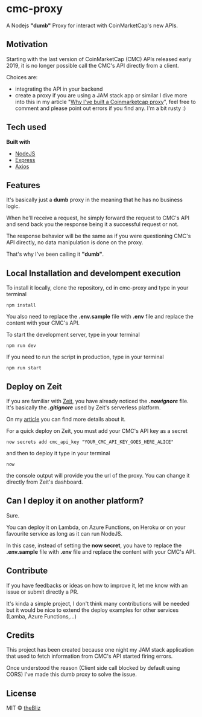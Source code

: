 # cmc-proxy
A Nodejs **"dumb"** Proxy for interact with CoinMarketCap's new APIs.

## Motivation
Starting with the last version of CoinMarketCap (CMC) APIs released early 2019, it is no longer possible call the CMC's API directly from a client.

Choices are:
- integrating the API in your backend
- create a proxy if you are using a JAM stack app or similar
I dive more into this in my article "[Why I've built a Coinmarketcap proxy](https://medium.com/p/e06c898b5765)", feel free to comment and please point out errors if you find any. I'm a bit rusty :)

## Tech used
<b>Built with</b>
- [NodeJS](https://nodejs.org)
- [Express](https://expressjs.com)
- [Axios](https://github.com/axios/axios)

## Features
It's basically just a **dumb** proxy in the meaning that he has no business logic.

When he'll receive a request, he simply forward the request to CMC's API and send back you the response being it a successful request or not.

The response behavior will be the same as if you were questioning CMC's API directly, no data manipulation is done on the proxy.

That's why I've been calling it **"dumb"**.

## Local Installation and develompent execution
To install it locally, clone the repository, cd in cmc-proxy and type in your terminal
```
npm install
```

You also need to replace the **.env.sample** file with **.env** file and replace the content with your CMC's API.

To start the development server, type in your terminal
```
npm run dev
```

If you need to run the script in production, type in your terminal
```
npm run start
```

## Deploy on Zeit
If you are familiar with [Zeit](zeit.co), you have already noticed the ***.nowignore*** file.
It's basically the ***.gitignore*** used by Zeit's serverless platform.

On my [article](https://medium.com/p/e06c898b5765) you can find more details about it.

For a quick deploy on Zeit, you must add your CMC's API key as a secret
```
now secrets add cmc_api_key "YOUR_CMC_API_KEY_GOES_HERE_ALICE"
```
and then to deploy it type in your terminal
```
now
```
the console output will provide you the url of the proxy. You can change it directly from Zeit's dashboard.

## Can I deploy it on another platform?
Sure. 

You can deploy it on Lambda, on Azure Functions, on Heroku or on your favourite service as long as it can run NodeJS.

In this case, instead of setting the **now secret**, you have to replace the **.env.sample** file with **.env** file and replace the content with your CMC's API.

## Contribute
If you have feedbacks or ideas on how to improve it, let me know with an issue or submit directly a PR. 

It's kinda a simple project, I don't think many contributions will be needed but it would be nice to extend the deploy examples for other services (Lamba, Azure Functions,...)

## Credits
This project has been created because one night my JAM stack application that used to fetch information from CMC's API started firing errors. 

Once understood the reason (Client side call blocked by default using CORS) I've made this dumb proxy to solve the issue.

## License
MIT © [theBliz](https://imbrescia.it)